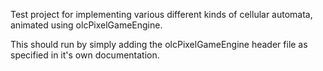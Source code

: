 Test project for implementing various different kinds of cellular automata, animated using olcPixelGameEngine.

This should run by simply adding the olcPixelGameEngine header file as specified in it's own documentation.